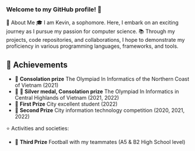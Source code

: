### Welcome to my GitHub profile! 👋
🚀 About Me
🎓 I am Kevin, a sophomore. Here, I embark on an exciting journey as I pursue my passion for computer science. 
📚 Through my projects, code repositories, and collaborations, I hope to demonstrate my proficiency in various programming languages, frameworks, and tools. 

## 🏅 Achievements
- 🤝 **Consolation prize** The Olympiad In Informatics of the Northern Coast of Vietnam (2021)
- 🥈 🤝 **Silver medal, Consolation prize** The Olympiad In Informatics in Central Highlands of Vietnam (2021, 2022)
- 🥇 **First Prize** City excellent student (2022)
- 🥈 **Second Prize** City information technology competition (2020, 2021, 2022)

⭐ Activities and societies: 
-   🥉 **Third Prize** Football with my teammates (A5 & B2 High School level)

